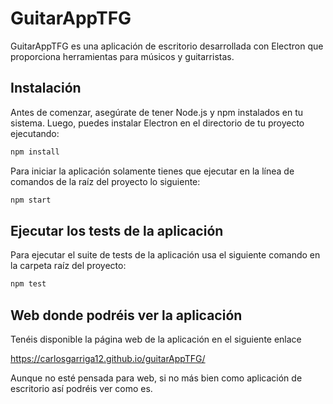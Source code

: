 # GuitarAppTFG

GuitarAppTFG es una aplicación de escritorio desarrollada con Electron que proporciona herramientas para músicos y guitarristas.

## Instalación

Antes de comenzar, asegúrate de tener Node.js y npm instalados en tu sistema. Luego, puedes instalar Electron en el directorio de tu proyecto ejecutando:

```bash
npm install
```
Para iniciar la aplicación solamente tienes que ejecutar en la línea de comandos de la raíz del proyecto lo siguiente:

```bash
npm start
```
## Ejecutar los tests de la aplicación

Para ejecutar el suite de tests de la aplicación usa el siguiente comando en la carpeta raíz del proyecto:
```bash
npm test
```

## Web donde podréis ver la aplicación

Tenéis disponible la página web de la aplicación en el siguiente enlace 

https://carlosgarriga12.github.io/guitarAppTFG/

Aunque no esté pensada para web, si no más bien como aplicación de escritorio así podréis ver como es.